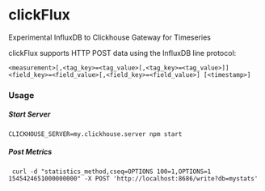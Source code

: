 # clickFlux
Experimental InfluxDB to Clickhouse Gateway for Timeseries

clickFlux supports HTTP POST data using the InfluxDB line protocol:
```
<measurement>[,<tag_key>=<tag_value>[,<tag_key>=<tag_value>]] <field_key>=<field_value>[,<field_key>=<field_value>] [<timestamp>]
```

### Usage
##### Start Server
```
CLICKHOUSE_SERVER=my.clickhouse.server npm start
```
##### Post Metrics
```
 curl -d "statistics_method,cseq=OPTIONS 100=1,OPTIONS=1 1545424651000000000" -X POST 'http://localhost:8686/write?db=mystats'
```
